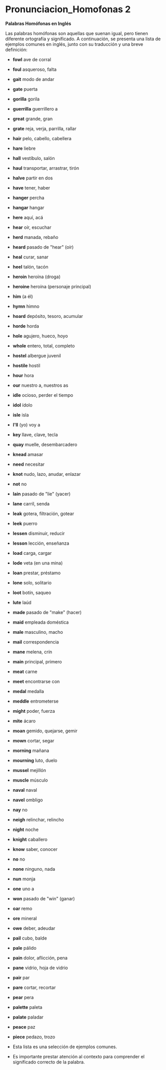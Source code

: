 # Pronunciacion_Homofonas 2

**Palabras Homófonas en Inglés**

Las palabras homófonas son aquellas que suenan igual, pero tienen diferente ortografía y significado. A continuación, se presenta una lista de ejemplos comunes en inglés, junto con su traducción y una breve definición:

*   **fowl**    ave de corral
*   **foul**    asqueroso, falta

*   **gait**    modo de andar
*   **gate**    puerta

*   **gorilla**    gorila
*   **guerrilla**    guerrillero a

*   **great**    grande, gran
*   **grate**    reja, verja, parrilla, rallar

*   **hair**    pelo, cabello, cabellera
*   **hare**    liebre

*   **hall**    vestíbulo, salón
*   **haul**    transportar, arrastrar, tirón

*   **halve**    partir en dos
*   **have**    tener, haber

*   **hanger**    percha
*   **hangar**    hangar

*   **here**    aquí, acá
*   **hear**    oír, escuchar

*   **herd**    manada, rebaño
*   **heard**    pasado de "hear" (oír)

*   **heal**    curar, sanar
*   **heel**    talón, tacón

*   **heroin**    heroína (droga)
*   **heroine**    heroína (personaje principal)

*   **him**    (a él)
*   **hymn**    himno

*   **hoard**    depósito, tesoro, acumular
*   **horde**    horda

*   **hole**    agujero, hueco, hoyo
*   **whole**    entero, total, completo

*   **hostel**    albergue juvenil
*   **hostile**    hostil

*   **hour**    hora
*   **our**    nuestro a, nuestros as

*   **idle**    ocioso, perder el tiempo
*   **idol**    ídolo

*   **isle**    isla
*   **I'll**    (yo) voy a

*   **key**    llave, clave, tecla
*   **quay**    muelle, desembarcadero

*   **knead**    amasar
*   **need**    necesitar

*   **knot**    nudo, lazo, anudar, enlazar
*   **not**    no

*   **lain**    pasado de "lie" (yacer)
*   **lane**    carril, senda

*   **leak**    gotera, filtración, gotear
*   **leek**    puerro

*   **lessen**    disminuir, reducir
*   **lesson**    lección, enseñanza

*   **load**    carga, cargar
*   **lode**    veta (en una mina)

*   **loan**    prestar, préstamo
*   **lone**    solo, solitario

*   **loot**    botín, saqueo
*   **lute**    laúd

*   **made**    pasado de "make" (hacer)
*   **maid**    empleada doméstica

*   **male**    masculino, macho
*   **mail**    correspondencia

*   **mane**    melena, crín
*   **main**    principal, primero

*   **meat**    carne
*   **meet**    encontrarse con

*   **medal**    medalla
*   **meddle**    entrometerse

*   **might**    poder, fuerza
*   **mite**    ácaro

*   **moan**    gemido, quejarse, gemir
*   **mown**    cortar, segar

*   **morning**    mañana
*   **mourning**    luto, duelo

*   **mussel**    mejillón
*   **muscle**    músculo

*   **naval**    naval
*   **navel**    ombligo

*   **nay**    no
*   **neigh**    relinchar, relincho

*   **night**    noche
*   **knight**    caballero

*   **know**    saber, conocer
*   **no**    no
*   **none**    ninguno, nada
*   **nun**    monja

*   **one**    uno a
*   **won**    pasado de "win" (ganar)

*   **oar**    remo
*   **ore**    mineral

*   **owe**    deber, adeudar

*   **pail**    cubo, balde
*   **pale**    pálido

*   **pain**    dolor, aflicción, pena
*   **pane**    vidrio, hoja de vidrio

*   **pair**    par
*   **pare**    cortar, recortar
*   **pear**    pera

*   **palette**    paleta
*   **palate**    paladar
*   **peace**    paz
*   **piece**    pedazo, trozo



*   Esta lista es una selección de ejemplos comunes.
*   Es importante prestar atención al contexto para comprender el significado correcto de la palabra.


